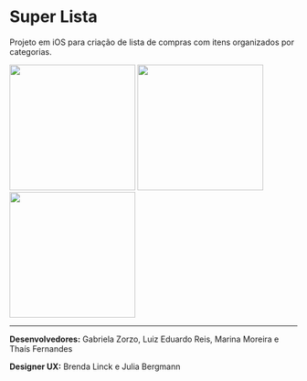 # Super Lista

Projeto em iOS para criação de lista de compras com itens organizados por categorias.

<img src="https://is2-ssl.mzstatic.com/image/thumb/PurpleSource125/v4/bd/bd/b6/bdbdb63a-a766-3c28-ca4e-0aee560654d4/93231b9f-6a3d-4b71-abc4-49e8be4ab91f_Frame_1.png/1242x2688bb.png" width="220px" /> <img src="https://is1-ssl.mzstatic.com/image/thumb/PurpleSource125/v4/39/1b/c8/391bc893-1ea0-9b70-493b-b3e3ed7a4357/639bd1b0-5534-4b13-9440-8a53ef6409eb_Frame_2.png/1242x2688bb.png" width="220px" /> <img src="https://is2-ssl.mzstatic.com/image/thumb/PurpleSource115/v4/05/15/ed/0515ed56-1b9f-ab8f-c766-3ad6696e6407/e6aa74e5-2bf1-4858-9f50-fae5bc6c2a17_Frame_3.png/1242x2688bb.png" width="220px" />

-----

**Desenvolvedores:** Gabriela Zorzo, Luiz Eduardo Reis, Marina Moreira e Thaís Fernandes

**Designer UX:** Brenda Linck e Julia Bergmann
